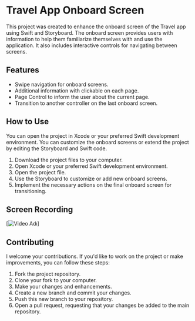 # Travel App Onboard Screen


This project was created to enhance the onboard screen of the Travel app using Swift and Storyboard. The onboard screen provides users with information to help them familiarize themselves with and use the application. It also includes interactive controls for navigating between screens.

## Features

- Swipe navigation for onboard screens.
- Additional information with clickable  on each page.
- Page Control to inform the user about the current page.
- Transition to another controller on the last onboard screen.

## How to Use

You can open the project in Xcode or your preferred Swift development environment. You can customize the onboard screens or extend the project by editing the Storyboard and Swift code.

1. Download the project files to your computer.
2. Open Xcode or your preferred Swift development environment.
3. Open the project file.
4. Use the Storyboard to customize or add new onboard screens.
5. Implement the necessary actions on the final onboard screen for transitioning.

## Screen Recording

[![Video Adı](screenRecording.gif)]


## Contributing

I welcome your contributions. If you'd like to work on the project or make improvements, you can follow these steps:

1. Fork the project repository.
2. Clone your fork to your computer.
3. Make your changes and enhancements.
4. Create a new branch and commit your changes.
5. Push this new branch to your repository.
6. Open a pull request, requesting that your changes be added to the main repository.


